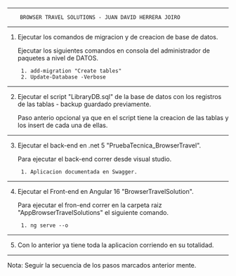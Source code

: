 ------------------------------------------------------------------------------------------
		BROWSER TRAVEL SOLUTIONS - JUAN DAVID HERRERA JOIRO
------------------------------------------------------------------------------------------
1. Ejecutar los comandos de migracion y de creacion de base de datos.

	Ejecutar los siguientes comandos en consola del administrador de paquetes a nivel de DATOS.

		1. add-migration "Create tables"
		2. Update-Database -Verbose
------------------------------------------------------------------------------------------
2. Ejecutar el script "LibraryDB.sql" de la base de datos con los registros de las tablas - backup guardado previamente.
	
	Paso anterio opcional ya que en el script tiene la creacion de las tablas y los insert de cada una de ellas.
------------------------------------------------------------------------------------------
3. Ejecutar el back-end en .net 5 "PruebaTecnica_BrowserTravel".
	
	Para ejecutar el back-end correr desde visual studio.

		1. Aplicacion documentada en Swagger.
------------------------------------------------------------------------------------------
4. Ejecutar el Front-end en Angular 16 "BrowserTravelSolution".
	
	Para ejecutar el fron-end correr en la carpeta raiz "AppBrowserTravelSolutions" el siguiente comando.
		
		1. ng serve --o
------------------------------------------------------------------------------------------
5. Con lo anterior ya tiene toda la aplicacion corriendo en su totalidad.
------------------------------------------------------------------------------------------

Nota: Seguir la secuencia de los pasos marcados anterior mente.